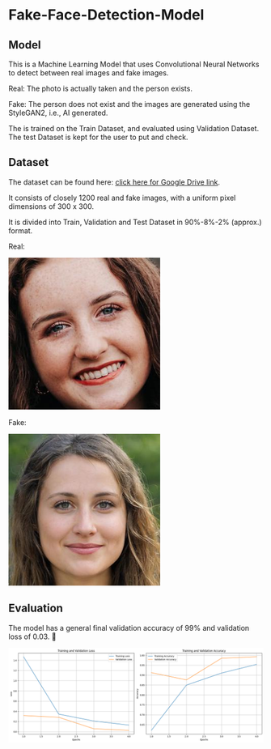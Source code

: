 # Fake-Face-Detection-Model
## Model

This is a Machine Learning Model that uses Convolutional Neural Networks to detect between real images and fake images.

Real: The photo is actually taken and the person exists.

Fake: The person does not exist and the images are generated using the StyleGAN2, i.e., AI generated.

The is trained on the Train Dataset, and evaluated using Validation Dataset. The test Dataset is kept for the user to put and check.


## Dataset

The dataset can be found here: [click here for Google Drive link](https://drive.google.com/drive/folders/15QFBLT2GHWW1nDPj6KwgGiG6auOlZe7T?usp=drive_link).

It consists of closely 1200 real and fake images, with a uniform pixel dimensions of 300 x 300. 

It is divided into Train, Validation and Test Dataset in 90%-8%-2% (approx.) format.

Real:

![Image in Folder](Images/real_96.jpg)

Fake:

![Image in Folder](Images/fake_114.jpg)

## Evaluation

The model has a  general final validation accuracy of 99% and validation loss of 0.03. 💪

![Image in Folder](Images/accuracy_loss_img.png)



